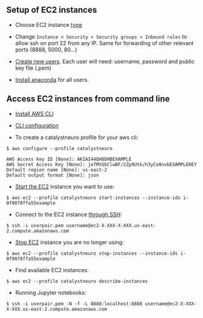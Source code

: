 ## Setup of EC2 instances
- Choose EC2 instance [type](https://aws.amazon.com/ec2/instance-types/)

- Change `Instance > Security > Security groups > Inbound rules` to allow ssh on port 22 from any IP. Same for forwarding of other relevant ports (8888, 5000, 80...)

- [Create new users](https://aws.amazon.com/premiumsupport/knowledge-center/new-user-accounts-linux-instance/). Each user will need: username, password and public key file (.pem)

- [Install anaconda](https://docs.anaconda.com/anaconda/install/multi-user/) for all users.


## Access EC2 instances from command line
- [Install AWS CLI](https://docs.aws.amazon.com/cli/latest/userguide/cli-chap-install.html) 
- [CLI configuration](https://docs.aws.amazon.com/cli/latest/userguide/cli-configure-quickstart.html)

- To create a catalystneuro profile for your aws cli:
```
$ aws configure --profile catalystneuro

AWS Access Key ID [None]: AKIAI44QH8DHBEXAMPLE
AWS Secret Access Key [None]: je7MtGbClwBF/2Zp9Utk/h3yCo8nvbEXAMPLEKEY
Default region name [None]: us-east-2
Default output format [None]: json
```

- [Start the EC2](https://docs.aws.amazon.com/cli/latest/reference/ec2/start-instances.html) instance you want to use:
```
$ aws ec2 --profile catalystneuro start-instances --instance-ids i-0f9078ffa55example
```

- Connect to the EC2 instance [through SSH](https://docs.aws.amazon.com/quickstarts/latest/vmlaunch/step-2-connect-to-instance.html):
```
$ ssh -i userpair.pem username@ec2-X-XXX-X-XXX.us-east-2.compute.amazonaws.com
```

- [Stop EC2](https://docs.aws.amazon.com/cli/latest/reference/ec2/terminate-instances.html) instance you are no longer using:
```
$ aws ec2 --profile catalystneuro stop-instances --instance-ids i-0f9078ffa55example
```

- Find available EC2 instances:
```
$ aws ec2 --profile catalystneuro describe-instances
```

- Running Jupyter notebooks:
```
$ ssh -i userpair.pem -N -f -L 8888:localhost:8888 username@ec2-X-XXX-X-XXX.us-east-2.compute.amazonaws.com
```